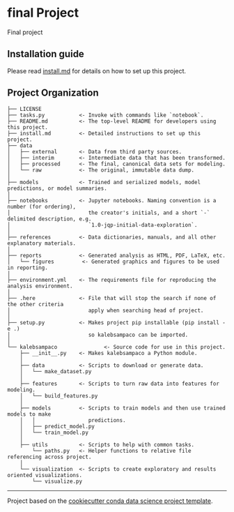 # final Project

Final project
  
## Installation guide

Please read [install.md](install.md) for details on how to set up this project.

## Project Organization

    ├── LICENSE
    ├── tasks.py           <- Invoke with commands like `notebook`.
    ├── README.md          <- The top-level README for developers using this project.
    ├── install.md         <- Detailed instructions to set up this project.
    ├── data
    │   ├── external       <- Data from third party sources.
    │   ├── interim        <- Intermediate data that has been transformed.
    │   ├── processed      <- The final, canonical data sets for modeling.
    │   └── raw            <- The original, immutable data dump.
    │
    ├── models             <- Trained and serialized models, model predictions, or model summaries.
    │
    ├── notebooks          <- Jupyter notebooks. Naming convention is a number (for ordering),
    │                         the creator's initials, and a short `-` delimited description, e.g.
    │                         `1.0-jqp-initial-data-exploration`.
    │
    ├── references         <- Data dictionaries, manuals, and all other explanatory materials.
    │
    ├── reports            <- Generated analysis as HTML, PDF, LaTeX, etc.
    │   └── figures         <- Generated graphics and figures to be used in reporting.
    │
    ├── environment.yml    <- The requirements file for reproducing the analysis environment.
    │
    ├── .here              <- File that will stop the search if none of the other criteria
    │                         apply when searching head of project.
    │
    ├── setup.py           <- Makes project pip installable (pip install -e .)
    │                         so kalebsampaco can be imported.
    │
    └── kalebsampaco               <- Source code for use in this project.
        ├── __init__.py    <- Makes kalebsampaco a Python module.
        │
        ├── data           <- Scripts to download or generate data.
        │   └── make_dataset.py
        │
        ├── features       <- Scripts to turn raw data into features for modeling.
        │   └── build_features.py
        │
        ├── models         <- Scripts to train models and then use trained models to make
        │   │                 predictions.
        │   ├── predict_model.py
        │   └── train_model.py
        │
        ├── utils          <- Scripts to help with common tasks.
            └── paths.py   <- Helper functions to relative file referencing across project.
        │
        └── visualization  <- Scripts to create exploratory and results oriented visualizations.
            └── visualize.py

---
Project based on the [cookiecutter conda data science project template](https://github.com/jvelezmagic/cookiecutter-conda-data-science).